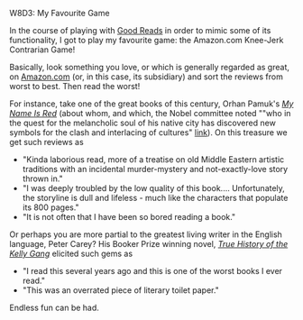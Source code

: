 W8D3: My Favourite Game

In the course of playing with [Good Reads](http://www.goodreads.com) in order to mimic some of its functionality, I got to play my favourite game: the Amazon.com Knee-Jerk Contrarian Game!

Basically, look something you love, or which is generally regarded as great, on [Amazon.com](http://www.amazon.com) (or, in this case, its subsidiary) and sort the reviews from worst to best. Then read the worst!

For instance, take one of the great books of this century, Orhan Pamuk's [_My Name Is Red_](https://www.goodreads.com/book/show/2517.My_Name_is_Red?from_search=true) (about whom, and which, the Nobel committee noted ""who in the quest for the melancholic soul of his native city has discovered new symbols for the clash and interlacing of cultures" [link](http://www.nobelprize.org/nobel_prizes/literature/laureates/2006/index.html)). On this treasure we get such reviews as

* "Kinda laborious read, more of a treatise on old Middle Eastern artistic traditions with an incidental murder-mystery and not-exactly-love story thrown in."
* "I was deeply troubled by the low quality of this book.... Unfortunately, the storyline is dull and lifeless - much like the characters that populate its 800 pages."
* "It is not often that I have been so bored reading a book."

Or perhaps you are more partial to the greatest living writer in the English language, Peter Carey? His Booker Prize winning novel, [_True History of the Kelly Gang_](https://www.goodreads.com/book/show/110090.True_History_of_the_Kelly_Gang?from_search=true) elicited such gems as

* "I read this several years ago and this is one of the worst books I ever read."
* "This was an overrated piece of literary toilet paper."

Endless fun can be had.
